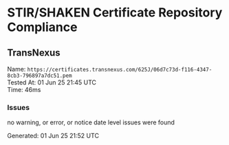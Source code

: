 # STIR/SHAKEN Certificate Repository Compliance

## TransNexus

Name: `https://certificates.transnexus.com/625J/06d7c73d-f116-4347-8cb3-796897a7dc51.pem`\
Tested At: 01 Jun 25 21:45 UTC\
Time: 46ms

### Issues

no warning, or error, or notice date level issues were found

Generated: 01 Jun 25 21:52 UTC